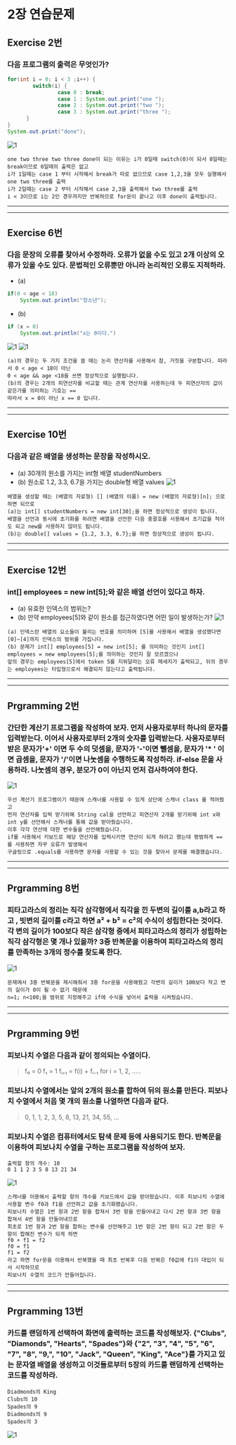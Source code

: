 # 2장 연습문제
## Exercise 2번
### 다음 프로그램의 출력은 무엇인가?
```java
for(int i = 0; i < 3 ;i++) {
		switch(i) {
				case 0 : break;
				case 1 : System.out.print("one ");
				case 2 : System.out.print("two ");
				case 3 : System.out.print("three ");
	  }
}
System.out.print("done");
```
![1](/img2/EX-2.JPG)
```
one two three two three done이 되는 이유는 i가 0일때 switch(0)이 되서 0일때는 break이므로 0일때의 출력은 없고
i가 1일때는 case 1 부터 시작해서 break가 따로 없으므로 case 1,2,3을 모두 실행해서 one two three를 출력
i가 2일때는 case 2 부터 시작해서 case 2,3을 출력해서 two three를 출력
i < 3이므로 i는 2인 경우까지만 반복하므로 for문이 끝나고 이후 done이 출력됩니다.
```

---
---
## Exercise 6번
### 다음 문장의 오류를 찾아서 수정하라. 오류가 없을 수도 있고 2개 이상의 오류가 있을 수도 있다. 문법적인 오류뿐만 아니라 논리적인 오류도 지적하라.
* (a)
```java
if(0 < age < 18)
	System.out.println("청소년");
```
* (b)
```java
if (x = 0)
	System.out.println("x는 0이다.")
```
![1](/img2/EX-6-a.JPG)
![1](/img2/EX-6-b.JPG)
```
(a)의 경우는 두 가지 조건을 쓸 때는 논리 연산자를 사용해서 참, 거짓을 구분합니다. 따라서 0 < age < 18이 아닌
0 < age && age <18을 쓰면 정상적으로 실행됩니다.
(b)의 경우는 2개의 피연산자를 비교할 때는 관계 연산자를 사용하는데 두 피연산자의 값이 같은가를 의미하는 기호는 ==
따라서 x = 0이 아닌 x == 0 입니다.
```
---
---
## Exercise 10번
### 다음과 같은 배열을 생성하는 문장을 작성하시오.
* (a) 30개의 원소를 가지는 int형 배열 studentNumbers
* (b) 원소로 1.2, 3.3, 6.7을 가지는 double형 배열 values
![1](/img2/EX-10.JPG)
```
배열을 생성할 때는 (배열의 자료형) [] (배열의 이름) = new (배열의 자료형)[n]; 으로하면 되므로 
(a)는 int[] studentNumbers = new int[30];을 하면 정상적으로 생성이 됩니다.
배열을 선언과 동시에 초기화를 하려면 배열을 선언한 다음 중괄호를 사용해서 초기값을 적어도 되고 new를 사용하지 않아도 됩니다.
(b)는 double[] values = {1.2, 3.3, 6.7};을 하면 정상적으로 생성이 됩니다.
```
---
---
## Exercise 12번
### int[] employees = new int[5];와 같은 배열 선언이 있다고 하자.
* (a) 유효한 인덱스의 범위는?
* (b) 만약 employees[5]와 같이 원소를 접근하였다면 어떤 일이 발생하는가?
![1](/img2/EX-12.JPG)
```
(a) 인덱스란 배열의 요소들이 불리는 번호를 의미하며 [5]를 사용해서 배열을 생성했다면 [0]~[4]까지 인덱스의 범위를 가집니다.
(b) 문제가 int[] employees[5] = new int[5]; 를 의미하는 것인지 int[] employees = new employees[5];를 의미하는 것인지 잘 모르겠으나
앞의 경우는 employees[5]에서 token 5를 지워달라는 오류 메세지가 출력되고, 뒤의 경우는 employees는 타입형으로서 해결되지 않는다고 출력됩니다.
```
---
---
## Prgramming 2번
### 간단한 계산기 프로그램을 작성하여 보자. 먼저 사용자로부터 하나의 문자를 입력받는다. 이어서 사용자로부터 2개의 숫자를 입력받는다. 사용자로부터 받은 문자가'+' 이면 두 수의 덧셈을, 문자가 '-'이면 뺄셈을, 문자가 '* ' 이면 곱셈을, 문자가 '/'이면 나눗셈을 수행하도록 작성하라. if-else 문을 사용하라. 나눗셈의 경우, 분모가 0이 아닌지 먼저 검사하여야 한다.
![1](/img2/PG-2-n.JPG)
```
우선 계산기 프로그램이기 때문에 스캐너를 사용할 수 있게 상단에 스캐너 class 를 적어줬고
먼저 연산자를 입력 받기위해 String cal을 선언하고 피연산자 2개를 받기위해 int x와 int y를 선언해서 스캐너를 통해 값을 받아줬습니다.
이후 각각 연산에 대한 변수들을 선언해줬습니다.
if를 사용해서 키보드로 해당 연산자를 입력시키면 연산이 되게 하려고 했는데 평범하게 == 를 사용하면 자꾸 오류가 발생해서
구글링으로 .equals를 사용하면 문자를 사용할 수 있는 것을 찾아서 문제를 해결했습니다.
```
---
---
## Prgramming 8번
### 피타고라스의 정리는 직각 삼각형에서 직각을 낀 두변의 길이를 a,b라고 하고 , 빗변의 길이를 c라고 하면 a² +  b² = c²의 수식이 성립한다는 것이다. 각 변의 길이가 100보다 작은 삼각형 중에서 피타고라스의 정리가 성립하는 직각 삼각형은 몇 개나 있을까? 3중 반복문을 이용하여 피타고라스의 정리를 만족하는 3개의 정수를 찾도록 한다. 
![1](/img2/PG-8.JPG)
```
문제에서 3중 반복문을 제시해줘서 3중 for문을 사용해줬고 각변의 길이가 100보다 작고 변의 길이가 0이 될 수 없기 때문에
n=1; n<100;을 범위로 지정해주고 if에 수식을 넣어서 출력을 시켜줬습니다.
```
---
---
## Prgramming 9번
### 피보나치 수열은 다음과 같이 정의되는 수열이다.
> f₀ = 0
> f₁ = 1
> fᵢ₊₁ = f(i) + fᵢ₋₁ 	for i =  1, 2, .....
### 피보나치 수열에서는 앞의 2개의 원소를 합하여 뒤의 원소를 만든다. 피보나치 수열에서 처음 몇 개의 원소를 나열하면 다음과 같다.
> 0, 1, 1, 2, 3, 5, 8, 13, 21, 34, 55, ...
### 피보나치 수열은 컴퓨터에서도 탐색 문제 등에 사용되기도 한다. 반복문을 이용하여 피보나치 수열을 구하는 프로그램을 작성하여 보자.
```
출력할 항의 개수: 10
0 1 1 2 3 5 8 13 21 34
```
![1](/img2/PG-9.JPG)
```
스캐너를 이용해서 출력할 항의 개수를 키보드에서 값을 받아왔습니다. 이후 피보나치 수열에 사용할 변수 f0과 f1을 선언하고 값을 초기화했습니다.
피보나치 수열은 1번 항과 2번 항을 합쳐서 3번 항을 만들어내고 다시 2번 항과 3번 항을 합쳐서 4번 항을 만들어내므로
최초로 1번 항과 2번 항을 합하는 변수를 선언해주고 1번 항은 2번 항이 되고 2번 항은 두 항이 합해진 변수가 되게 하면
f0 + f1 = f2
f0 = f1
f1 = f2
라고 하면 for문을 이용해서 반복했을 때 최초 반복후 다음 반복은 f0값에 f1이 대입이 되서 시작하므로
피보나치 수열의 코드가 만들어집니다.

```
---
---

## Prgramming 13번
### 카드를 랜덤하게 선택하여 화면에 출력하는 코드를 작성해보자. {"Clubs", "Diamonds", "Hearts", "Spades"}와 {"2", "3", "4", "5", "6", "7", "8", "9,", "10", "Jack", "Queen", "King", "Ace"}를 가지고 있는 문자열 배열을 생성하고 이것들로부터 5장의 카드를 랜덤하게 선택하는 코드를 작성하라.
```
Diadmonds의 King
Clubs의 10
Spades의 9
Diadmonds의 9
Spades의 3
```
![1](/img2/PG-13.JPG)
```

```









